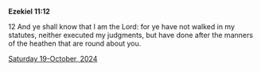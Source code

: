 **Ezekiel 11:12**

12 And ye shall know that I am the Lord: for ye have not walked in my statutes, neither executed my judgments, but have done after the manners of the heathen that are round about you.

[Saturday 19-October, 2024](https://getbible.life/kjv/Ezekiel/11/12)
